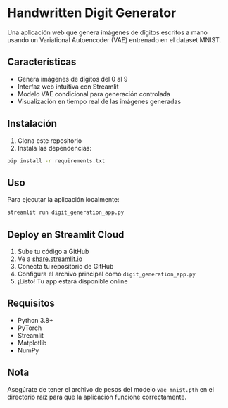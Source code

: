 # Handwritten Digit Generator

Una aplicación web que genera imágenes de dígitos escritos a mano usando un Variational Autoencoder (VAE) entrenado en el dataset MNIST.

## Características

- Genera imágenes de dígitos del 0 al 9
- Interfaz web intuitiva con Streamlit
- Modelo VAE condicional para generación controlada
- Visualización en tiempo real de las imágenes generadas

## Instalación

1. Clona este repositorio
2. Instala las dependencias:

```bash
pip install -r requirements.txt
```

## Uso

Para ejecutar la aplicación localmente:

```bash
streamlit run digit_generation_app.py
```

## Deploy en Streamlit Cloud

1. Sube tu código a GitHub
2. Ve a [share.streamlit.io](https://share.streamlit.io)
3. Conecta tu repositorio de GitHub
4. Configura el archivo principal como `digit_generation_app.py`
5. ¡Listo! Tu app estará disponible online

## Requisitos

- Python 3.8+
- PyTorch
- Streamlit
- Matplotlib
- NumPy

## Nota

Asegúrate de tener el archivo de pesos del modelo `vae_mnist.pth` en el directorio raíz para que la aplicación funcione correctamente.
